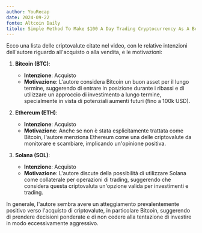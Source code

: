 ```yaml
---
author: YouRecap
date: 2024-09-22
fonte: Altcoin Daily
titolo: Simple Method To Make $100 A Day Trading Cryptocurrency As A Beginner | Trading Tutorial
---
```


Ecco una lista delle criptovalute citate nel video, con le relative intenzioni dell'autore riguardo all'acquisto o alla vendita, e le motivazioni:

1. **Bitcoin (BTC)**: 
   - **Intenzione**: Acquisto
   - **Motivazione**: L'autore considera Bitcoin un buon asset per il lungo termine, suggerendo di entrare in posizione durante i ribassi e di utilizzare un approccio di investimento a lungo termine, specialmente in vista di potenziali aumenti futuri (fino a 100k USD).

2. **Ethereum (ETH)**: 
   - **Intenzione**: Acquisto
   - **Motivazione**: Anche se non è stata esplicitamente trattata come Bitcoin, l'autore menziona Ethereum come una delle criptovalute da monitorare e scambiare, implicando un'opinione positiva.

3. **Solana (SOL)**:
   - **Intenzione**: Acquisto
   - **Motivazione**: L'autore discute della possibilità di utilizzare Solana come collaterale per operazioni di trading, suggerendo che considera questa criptovaluta un'opzione valida per investimenti e trading.

In generale, l'autore sembra avere un atteggiamento prevalentemente positivo verso l'acquisto di criptovalute, in particolare Bitcoin, suggerendo di prendere decisioni ponderate e di non cedere alla tentazione di investire in modo eccessivamente aggressivo.
